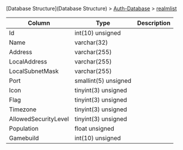 [Database Structure](Database Structure) > [Auth-Database](Auth-Database) > [realmlist](realmlist)

Column | Type | Description
--- | --- | ---
Id | int(10) unsigned | 
Name | varchar(32) | 
Address | varchar(255) | 
LocalAddress | varchar(255) | 
LocalSubnetMask | varchar(255) | 
Port | smallint(5) unsigned | 
Icon | tinyint(3) unsigned | 
Flag | tinyint(3) unsigned | 
Timezone | tinyint(3) unsigned | 
AllowedSecurityLevel | tinyint(3) unsigned | 
Population | float unsigned | 
Gamebuild | int(10) unsigned | 
